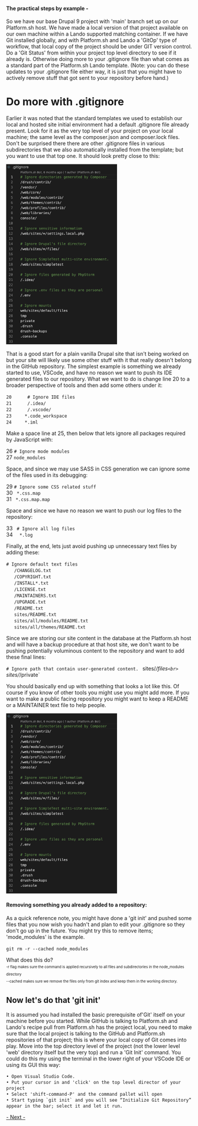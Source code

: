 
#### The practical steps by example -
So we have our base Drupal 9 project with 'main' branch set up on our Platform.sh host.  We have made a local version of that project available on our own machine within a Lando supported matching container.  If we have Git installed globally, and with Platform.sh and Lando a 'GitOp' type of workflow, that local copy of the project should be under GIT version control.   Do a 'Git Status' from within your project top level directory to see if it already is.  Otherwise doing more to your .gitignore file than what comes as a standard part of the Platform.sh Lando template.  (Note: you can do these updates to your .gitignore file either way, it is just that you might have to actively remove stuff that got sent to your repository before hand.)

# Do more with .gitignore

Earlier it was noted that the standard templates we used to establish our local and hosted site initial environment had a default .gitignore file already present.  Look for it as the very top level of your project on your local machine; the same level as the composer.json and composer.lock files.  Don't be surprised there there are other .gitignore files in various subdirectories that we also automatically installed from the template; but you want to use that top one.  It should look pretty close to this:

<img src="../cicd/captures/gitignore1.png"  width="300">

That is a good start for a plain vanilla Drupal site that isn't being worked on but your site will likely use some other stuff with it that really doesn't belong in the GitHub repository.  The simplest example is something we already started to use, VSCode, and have no reason we want to push its IDE generated files to our repository.  What we want to do is change line 20 to a broader perspective of tools and then add some others under it:

`20      # Ignore IDE files`<br> 
`21      /.idea/`<br>
`22      /.vscode/`<br>
`23     *.code_workspace`<br>
`24     *.iml`<br>

Make a space line at 25, then below that lets ignore all packages required by JavaScript with:

26     `# Ignore mode modules`<br>
27      `node_modules`<br>

Space, and since we may use SASS in CSS generation we can ignore some of the files used in its debugging:

29      `# Ignore some CSS related stuff`<br>
30      ` *.css.map`<br>
31      ` *.css.map.map`<br>

Space and since we have no reason we want to push our log files to the repository:

33     ` # Ignore all log files`<br>
34     `  *.log`<br>

Finally, at the end, lets just avoid pushing up unnecessary text files by adding these:

`# Ignore default text files`<br>
			`	/CHANGELOG.txt`<br>
			`	/COPYRIGHT.txt`<br>
			`	/INSTALL*.txt`<br>
			`	/LICENSE.txt`<br>
			`	/MAINTAINERS.txt`<br>
			`	/UPGRADE.txt`<br>
			`	/README.txt`<br>
			`	sites/README.txt`<br>
			`	sites/all/modules/README.txt`<br>
			`	sites/all/themes/README.txt`<br>

Since we are storing our site content in the database at the Platform.sh host and will have a backup procedure at that host site, we don't want to be pushing potentially voluminous content to the repository and want to add these final lines:

`# Ignore path that contain user-generated content.
			`	sites/*/files`<br>
			`	sites/*/private`<br>

You should basically end up with something that looks a lot like this.  Of course if you know of other tools you might use you might add more.  If you want to make a public facing repository you might want to keep a README or a MAINTAINER text file to help people.  


<img src="../cicd/captures/gitignore1.png"  width="300">


#### Removing something you already added to a repository:
As a quick reference note, you might have done a 'git init' and pushed some files that you now wish you hadn't and plan to edit your .gitignore so they don't go up in the future.  You might try this to remove items; 'mode_modules' is the example.

`git rm -r --cached node_modules`


What does this do?<br>
<sup><sub>-r flag makes sure the command is applied recursively to all files and subdirectories in the node_modules directory</sub></sup><br>
<sup><sub>--cached makes sure we remove the files only from git index and keep them in the working directory.</sub></sup><br> 

## Now let's do that 'git init'

It is assumed you had installed the basic prerequisite of'Git' itself on your machine before you started.  While GitHub is talking to Platform.sh and Lando's recipe pull from Platform.sh has the project local, you need to make sure that the local project is talking to the GitHub and Platform.sh repositories of that project; this is where your local copy of Git comes into play.  Move into the top directory level of the project (not the lower level 'web' directory itself but the very top) and run a 'Git Init' command. You could do this my using the terminal in the lower right of your VSCode IDE or using its GUI this way:

    • Open Visual Studio Code.
    • Put your cursor in and 'click' on the top level director of your project
    • Select 'shift-command-P' and the command pallet will open
    • Start typing `git init` and you will see “Initialize Git Repository” appear in the bar; select it and let it run.


[- Next -]()

